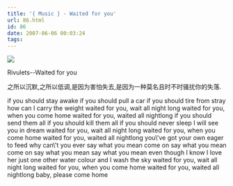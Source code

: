 ```yaml
---
title: '{ Music } - Waited for you'
url: 86.html
id: 86
date: 2007-06-06 00:03:24
tags:
---
```


![](http://www.douban.com/lpic/s1491836.jpg)

Rivulets--Waited for you

之所以沉默,之所以低调,是因为害怕失去,是因为一种莫名且时不时骚扰你的失落.

  

if you should stay awake if you should pull a car if you should tire from stray how can I carry the weight waited for you, wait all night long waited for you, when you come home waited for you, waited all nightlong if you should send them all if you should kill them all if you should never sleep I will see you in dream waited for you, wait all night long waited for you, when you come home waited for you, waited all nightlong you\\'ve got your own eager to feed why can\\'t you ever say what you mean come on say what you mean come on say what you mean say what you mean even though I know I love her just one other water colour and I wash the sky waited for you, wait all night long waited for you, when you come home waited for you, waited all nightlong baby, please come home